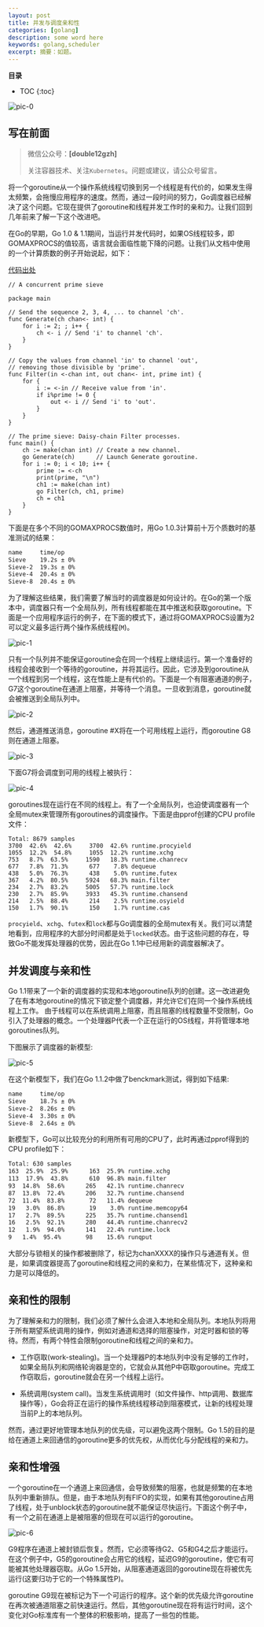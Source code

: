```yaml
---
layout: post 
title: 并发与调度亲和性
categories: [golang]
description: some word here
keywords: golang,scheduler
excerpt: 摘要：如题。
---
```



**目录**

* TOC
{:toc}

![pic-0](https://gitee.com/double12gzh/wiki-pictures/raw/master/2020-09-16-schedule/pic-0.png)

## 写在前面

> 微信公众号：**[double12gzh]**
> 
> 关注容器技术、关注`Kubernetes`。问题或建议，请公众号留言。

将一个goroutine从一个操作系统线程切换到另一个线程是有代价的，如果发生得太频繁，会拖慢应用程序的速度。然而，通过一段时间的努力，Go调度器已经解决了这个问题。它现在提供了goroutine和线程并发工作时的亲和力。让我们回到几年前来了解一下这个改进吧。

在Go的早期，Go 1.0 & 1.1期间，当运行并发代码时，如果OS线程较多，即GOMAXPROCS的值较高，语言就会面临性能下降的问题。让我们从文档中使用的一个计算质数的例子开始说起，如下：

[代码出处](https://play.golang.org/p/9U22NfrXeq)

```golang
// A concurrent prime sieve

package main

// Send the sequence 2, 3, 4, ... to channel 'ch'.
func Generate(ch chan<- int) {
	for i := 2; ; i++ {
		ch <- i // Send 'i' to channel 'ch'.
	}
}

// Copy the values from channel 'in' to channel 'out',
// removing those divisible by 'prime'.
func Filter(in <-chan int, out chan<- int, prime int) {
	for {
		i := <-in // Receive value from 'in'.
		if i%prime != 0 {
			out <- i // Send 'i' to 'out'.
		}
	}
}

// The prime sieve: Daisy-chain Filter processes.
func main() {
	ch := make(chan int) // Create a new channel.
	go Generate(ch)      // Launch Generate goroutine.
	for i := 0; i < 10; i++ {
		prime := <-ch
		print(prime, "\n")
		ch1 := make(chan int)
		go Filter(ch, ch1, prime)
		ch = ch1
	}
}
```

下面是在多个不同的GOMAXPROCS数值时，用Go 1.0.3计算前十万个质数时的基准测试的结果：

```bash
name     time/op
Sieve    19.2s ± 0%
Sieve-2  19.3s ± 0%
Sieve-4  20.4s ± 0%
Sieve-8  20.4s ± 0%
```

为了理解这些结果，我们需要了解当时的调度器是如何设计的。在Go的第一个版本中，调度器只有一个全局队列，所有线程都能在其中推送和获取goroutine。下面是一个应用程序运行的例子，在下面的模式下，通过将GOMAXPROCS设置为2可以定义最多运行两个操作系统线程(`M`)。

![pic-1](https://gitee.com/double12gzh/wiki-pictures/raw/master/2020-09-16-schedule/pic-1.png)

只有一个队列并不能保证goroutine会在同一个线程上继续运行。第一个准备好的线程会接收到一个等待的goroutine，并将其运行。因此，它涉及到goroutine从一个线程到另一个线程，这在性能上是有代价的。下面是一个有阻塞通道的例子，
G7这个goroutine在通道上阻塞，并等待一个消息。一旦收到消息，goroutine就会被推送到全局队列中。

![pic-2](https://gitee.com/double12gzh/wiki-pictures/raw/master/2020-09-16-schedule/pic-2.png)

然后，通道推送消息，goroutine #X将在一个可用线程上运行，而goroutine G8则在通道上阻塞。

![pic-3](https://gitee.com/double12gzh/wiki-pictures/raw/master/2020-09-16-schedule/pic-3.png)

下面G7将会调度到可用的线程上被执行：

![pic-4](https://gitee.com/double12gzh/wiki-pictures/raw/master/2020-09-16-schedule/pic-4.png)

goroutines现在运行在不同的线程上。有了一个全局队列，也迫使调度器有一个全局mutex来管理所有goroutines的调度操作。下面是由pprof创建的CPU profile文件：

```golang
Total: 8679 samples
3700  42.6%  42.6%     3700  42.6% runtime.procyield
1055  12.2%  54.8%     1055  12.2% runtime.xchg
753   8.7%  63.5%     1590   18.3% runtime.chanrecv
677   7.8%  71.3%      677    7.8% dequeue
438   5.0%  76.3%      438    5.0% runtime.futex
367   4.2%  80.5%     5924   68.3% main.filter
234   2.7%  83.2%     5005   57.7% runtime.lock
230   2.7%  85.9%     3933   45.3% runtime.chansend
214   2.5%  88.4%      214    2.5% runtime.osyield
150   1.7%  90.1%      150    1.7% runtime.cas
```

`procyield`、`xchg`、`futex`和`lock`都与Go调度器的全局mutex有关。我们可以清楚地看到，应用程序的大部分时间都是处于`locked`状态。由于这些问题的存在，导致Go不能发挥处理器的优势，因此在Go 1.1中已经用新的调度器解决了。

## 并发调度与亲和性

Go 1.1带来了一个新的调度器的实现和本地goroutine队列的创建。这一改进避免了在有本地goroutine的情况下锁定整个调度器，并允许它们在同一个操作系统线程上工作。
由于线程可以在系统调用上阻塞，而且阻塞的线程数量不受限制，Go引入了处理器的概念。一个处理器P代表一个正在运行的OS线程，并将管理本地goroutines队列。

下图展示了调度器的新模型:

![pic-5](https://gitee.com/double12gzh/wiki-pictures/raw/master/2020-09-16-schedule/pic-5.png)

在这个新模型下，我们在Go 1.1.2中做了benckmark测试，得到如下结果:

```bash
name     time/op
Sieve    18.7s ± 0%
Sieve-2  8.26s ± 0%
Sieve-4  3.30s ± 0%
Sieve-8  2.64s ± 0%
```

新模型下，Go可以比较充分的利用所有可用的CPU了，此时再通过pprof得到的CPU profile如下：

```bash
Total: 630 samples
163  25.9%  25.9%      163  25.9% runtime.xchg
113  17.9%  43.8%      610  96.8% main.filter
93  14.8%  58.6%      265   42.1% runtime.chanrecv
87  13.8%  72.4%      206   32.7% runtime.chansend
72  11.4%  83.8%       72   11.4% dequeue
19   3.0%  86.8%       19    3.0% runtime.memcopy64
17   2.7%  89.5%      225   35.7% runtime.chansend1
16   2.5%  92.1%      280   44.4% runtime.chanrecv2
12   1.9%  94.0%      141   22.4% runtime.lock
9   1.4%  95.4%       98    15.6% runqput
```

大部分与锁相关的操作都被删除了，标记为chanXXXX的操作只与通道有关。但是，如果调度器提高了goroutine和线程之间的亲和力，在某些情况下，这种亲和力是可以降低的。

## 亲和性的限制

为了理解亲和力的限制，我们必须了解什么会进入本地和全局队列。本地队列将用于所有期望系统调用的操作，例如对通道和选择的阻塞操作，对定时器和锁的等待。然而，有两个特性会限制goroutine和线程之间的亲和力。

- 工作窃取(work-stealing)。当一个处理器P的本地队列中没有足够的工作时，如果全局队列和网络轮询器是空的，它就会从其他P中窃取goroutine。完成工作窃取后，goroutine就会在另一个线程上运行。

- 系统调用(system call)。当发生系统调用时（如文件操作、http调用、数据库操作等），Go会将正在运行的操作系统线程移动到阻塞模式，让新的线程处理当前P上的本地队列。

然而，通过更好地管理本地队列的优先级，可以避免这两个限制。Go 1.5的目的是给在通道上来回通信的goroutine更多的优先权，从而优化与分配线程的亲和力。

## 亲和性增强

一个goroutine在一个通道上来回通信，会导致频繁的阻塞，也就是频繁的在本地队列中重新排队。但是，由于本地队列有FIFO的实现，如果有其他goroutine占用了线程，处于unblock状态的goroutine就不能保证尽快运行。下面这个例子中，有一个之前在通道上是被阻塞的但现在可以运行的goroutine。

![pic-6](https://gitee.com/double12gzh/wiki-pictures/raw/master/2020-09-16-schedule/pic-6.png)

G9程序在通道上被封锁后恢复。然而，它必须等待G2、G5和G4之后才能运行。在这个例子中，G5的goroutine会占用它的线程，延迟G9的goroutine，使它有可能被其他处理器窃取。从Go 1.5开始，从阻塞通道返回的goroutine现在将被优先运行(这要归功于它的一个特殊属性P)。

goroutine G9现在被标记为下一个可运行的程序。这个新的优先级允许goroutine在再次被通道阻塞之前快速运行。然后，其他goroutine现在将有运行时间，这个变化对Go标准库有一个整体的积极影响，提高了一些包的性能。


